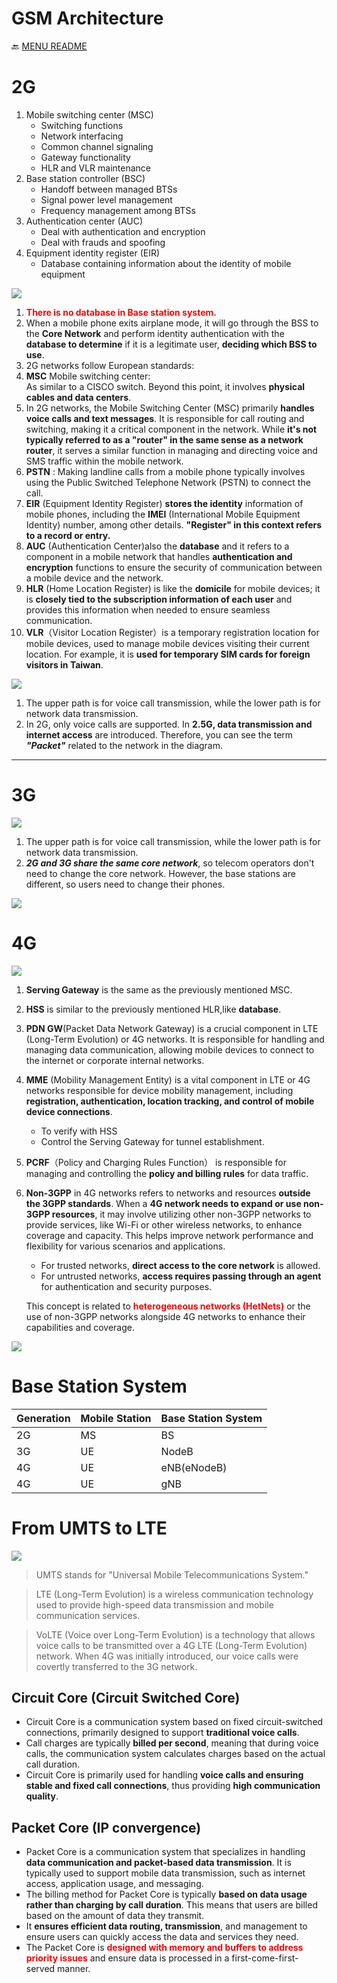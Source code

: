GSM Architecture
===
🔙 [MENU README](../README.md)


# 2G
1. Mobile switching center (MSC)
   - Switching functions
   - Network interfacing
   - Common channel signaling
   - Gateway functionality
   - HLR and VLR maintenance
2. Base station controller (BSC)
   - Handoff between managed BTSs
   - Signal power level management
   - Frequency management among BTSs
3. Authentication center (AUC)
   - Deal with authentication and encryption
   - Deal with frauds and spoofing
4. Equipment identity register (EIR)
   - Database containing information about the identity of mobile 
equipment

![](../src/GSM%20Architecture%202G.png)
1. **<font color=red>There is no database in Base station system.</font>**
2. When a mobile phone exits airplane mode, it will go through the BSS to the **Core Network** and perform identity authentication with the **database to determine** if it is a legitimate user, **deciding which BSS to use**.
3. 2G networks follow European standards:
4. **MSC** Mobile switching center:  
   As similar to a CISCO switch. Beyond this point, it involves **physical cables and data centers**.
5. In 2G networks, the Mobile Switching Center (MSC) primarily **handles voice calls and text messages**. It is responsible for call routing and switching, making it a critical component in the network. While **it's not typically referred to as a "router" in the same sense as a network router**, it serves a similar function in managing and directing voice and SMS traffic within the mobile network.
6. **PSTN** : Making landline calls from a mobile phone typically involves using the Public Switched Telephone Network (PSTN) to connect the call.
7. **EIR** (Equipment Identity Register) **stores the identity** information of mobile phones, including the **IMEI** (International Mobile Equipment Identity) number, among other details. **"Register" in this context refers to a record or entry.**
8. **AUC** (Authentication Center)also the **database** and it refers to a component in a mobile network that handles **authentication and encryption** functions to ensure the security of communication between a mobile device and the network. 
9. **HLR** (Home Location Register) is like the **domicile** for mobile devices; it is **closely tied to the subscription information of each user** and provides this information when needed to ensure seamless communication.
10. **VLR**（Visitor Location Register）is a temporary registration location for mobile devices, used to manage mobile devices visiting their current location. For example, it is **used for temporary SIM cards for foreign visitors in Taiwan**.

![](../src/GSM%20Architecture%202G-1.png)
1. The upper path is for voice call transmission, while the lower path is for network data transmission.
2. In 2G, only voice calls are supported. In **2.5G, data transmission and internet access** are introduced. Therefore, you can see the term _**"Packet"**_ related to the network in the diagram.


---

# 3G
![](../src/GSM%20Architecture%203G.png)
1. The upper path is for voice call transmission, while the lower path is for network data transmission.
2. _**2G and 3G share the same core network**_, so telecom operators don't need to change the core network. However, the base stations are different, so users need to change their phones.


![](../src/GSM%20Architecture%203G-1.png)

# 4G
![](../src/GSM%20Architecture%204G.png)
1. **Serving Gateway** is the same as the previously mentioned MSC.
2. **HSS** is similar to the previously mentioned HLR,like **database**.
3. **PDN GW**(Packet Data Network Gateway) is a crucial component in LTE (Long-Term Evolution) or 4G networks. It is responsible for handling and managing data communication, allowing mobile devices to connect to the internet or corporate internal networks.
4. **MME** (Mobility Management Entity) is a vital component in LTE or 4G networks responsible for device mobility management, including **registration, authentication, location tracking, and control of mobile device connections**.
   - To verify with HSS
   - Control the Serving Gateway for tunnel establishment.
5. **PCRF**（Policy and Charging Rules Function） is responsible for managing and controlling the **policy and billing rules** for data traffic.
6. **Non-3GPP** in 4G networks refers to networks and resources **outside the 3GPP standards**. When a **4G network needs to expand or use non-3GPP resources**, it may involve utilizing other non-3GPP networks to provide services, like Wi-Fi or other wireless networks, to enhance coverage and capacity. This helps improve network performance and flexibility for various scenarios and applications.
   - For trusted networks, **direct access to the core network** is allowed.
   - For untrusted networks, **access requires passing through an agent** for authentication and security purposes.

   This concept is related to **<font color=red>heterogeneous networks (HetNets)</font>** or the use of non-3GPP networks alongside 4G networks to enhance their capabilities and coverage. 
   


![](../src/GSM%20Architecture%204G-1.png)


# Base Station System

Generation | Mobile Station | Base Station System
---------  |----------      |---------
 2G        | MS             | BS
 3G        | UE             | NodeB
 4G        | UE             | eNB(eNodeB)
 4G        | UE             | gNB

# From UMTS to LTE
![](../src/From%20UMTS%20to%20LTE.png)
> UMTS stands for "Universal Mobile Telecommunications System."

> LTE (Long-Term Evolution) is a wireless communication technology used to provide high-speed data transmission and mobile communication services.

> VoLTE (Voice over Long-Term Evolution) is a technology that allows voice calls to be transmitted over a 4G LTE (Long-Term Evolution) network. When 4G was initially introduced, our voice calls were covertly transferred to the 3G network.

## Circuit Core (Circuit Switched Core) 
   - Circuit Core is a communication system based on fixed circuit-switched connections, primarily designed to support **traditional voice calls**.
   - Call charges are typically **billed per second**, meaning that during voice calls, the communication system calculates charges based on the actual call duration.
   - Circuit Core is primarily used for handling **voice calls and ensuring stable and fixed call connections**, thus providing **high communication quality**.
## Packet Core (IP convergence)
   - Packet Core is a communication system that specializes in handling **data communication and packet-based data transmission**. It is typically used to support mobile data transmission, such as internet access, application usage, and messaging.
   - The billing method for Packet Core is typically **based on data usage rather than charging by call duration**. This means that users are billed based on the amount of data they transmit.
   - It **ensures efficient data routing, transmission**, and management to ensure users can quickly access the data and services they need.
   - The Packet Core is **<font color=red>designed with memory and buffers to address priority issues</font>** and ensure data is processed in a first-come-first-served manner.